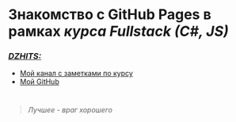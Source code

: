 # Знакомство с **GitHub Pages** в рамках *курса Fullstack (C#, JS)*
### *<u>DZHITS:</u>*
- [Мой канал с заметками по курсу](https://t.me/DZHITS)  
- [Мой GitHub](https://github.com/dzh-ghb)  
# 
> *Лучшее - враг хорошего*